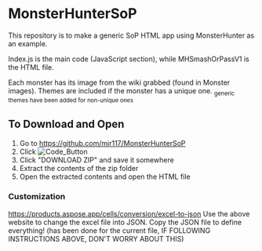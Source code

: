 # MonsterHunterSoP
This repository is to make a generic SoP HTML app using MonsterHunter as an example.

Index.js is the main code (JavaScript section), while MHSmashOrPassV1 is the HTML file.

Each monster has its image from the wiki grabbed (found in Monster images). Themes are included if the monster has a unique one. <sub>generic themes have been added for non-unique ones </sub>

## To Download and Open
1. Go to https://github.com/mjr117/MonsterHunterSoP
2. Click ![Code_Button](https://user-images.githubusercontent.com/64277468/210887250-fdba73c1-d31b-4fb1-9d21-4b6e0c23a0df.PNG)
3. Click "DOWNLOAD ZIP" and save it somewhere
4. Extract the contents of the zip folder
5. Open the extracted contents and open the HTML file

### Customization 
https://products.aspose.app/cells/conversion/excel-to-json
Use the above website to change the excel file into JSON. Copy the JSON file to define everything! (has been done for the current file, IF FOLLOWING INSTRUCTIONS ABOVE, DON'T WORRY ABOUT THIS)
